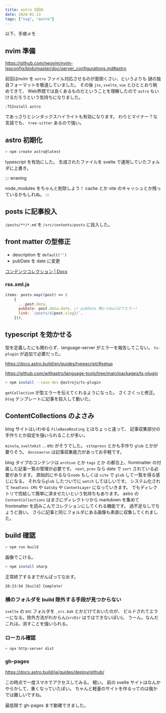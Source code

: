 ```yaml
---
title: astro 2回め
date: 2024-01-13
tags: ["ssg", "astro"]
---
```


以下、手順メモ

## nvim 準備

https://github.com/neovim/nvim-lspconfig/blob/master/doc/server_configurations.md#astro

前回はnvim を `astro` ファイル対応させるのが面倒くさい、というよりも
謎の独自フォーマットを敬遠していました。
その後 `jsx`, `svelte`, `vue` とひととおり眺めてきて、
Web界隈では良くあるものだということを理解したので `astro` もいけるだろうという気持ちになりました。

```vim
:TSInstall astro
```

であっさりとシンタックスハイライトも有効になります。
わりとマイナー？な言語でも、 `tree-sitter` あるので強い。

## astro 初期化

```sh
> npm create astro@latest
```

typescript を有効にした。
生成されたファイルを svelte で運用していたフォルダに上書き。

::: wraning

node_modules  をちゃんと削除しよう！
cache とか vite のキャッシュとか残っているかもしれぬ。
:::

## posts に記事投入

`/posts/**/*.md` を `/src/contents/posts` に投入した。

## front matter の型修正

- description を `default('')`
- pubDate を date に変更

[コンテンツコレクション | Docs](https://docs.astro.build/ja/guides/content-collections/#zod%E3%81%AB%E3%82%88%E3%82%8B%E3%83%87%E3%83%BC%E3%82%BF%E5%9E%8B%E3%81%AE%E5%AE%9A%E7%BE%A9)

### rss.xml.js

```js
items: posts.map((post) => (
    {
      ...post.data,
      pubDate: post.data.date, // pubDate 無いとbuildでエラー!
      link: `/posts/${post.slug}/`,
    })),
```

## typescript を効かせる

型を定義したにも関わらず、language-server がエラーを報告してこない。
`ts-plugin` が追加で必要だった。

https://docs.astro.build/en/guides/typescript/#setup

https://github.com/withastro/language-tools/tree/main/packages/ts-plugin

```sh
> npm install --save-dev @astrojs/ts-plugin
```

`getCollection` が型エラーを伝えてくれるようになった。
さくさくっと修正。
`blog` テンプレートに記事を投入して動いた。

## ContentCollections のよさみ

blog サイトはいわゆる `FileBaseRouting` とはちょっと違って、
記事収集部分の手作りとか設定を強いられることが多い。

`minsta`, `sveltekit` ... etc がそうでした。
`vitepress` とかも手作り `glob` とかが要りそう。
`docusaurus` は記事収集能力があってお手軽です。

blog タイプのコンテンツは `archive` とか `tags`  とか
の都合上、frontmatter の付属した記事一覧の管理が必要です。
`next`, `prev` なら date で `sort` されている必要があります。
原始的にやるなら`node` もしくは `vite` で `glob` して一覧を得る感じになる。
それなら`glob` したついでに `watch` してほしいです。
システム化されて `headless CMS` や `Gatsby` や `ContentLayer` になっていきます。
でもディレクトリで完結して簡単に済ませたいという気持ちもあります。
astro の `ContentCollections` はまさにディレクトリから markdown を集めて frontmatter を読みこんでコレクションにしてくれる機能です。 過不足なしでちょうど良い。
さらに記事と同じフォルダにある画像も素直に収集してくれました。

## build 確認

```sh
> npm run build
```

画像でこける。

```sh
> npm install sharp
```

正常終了するまでがんばってなおす。

```
20:23:54 [build] Complete!
```

### 横のフォルダを build 除外する手段が見つからない

`svelte` の src フォルダを `_src.bak` とかどけておいたのが、
ビルドされてエラーになる。除外方法がわからん(`srcDir` はではできないぽい)。
うーん。なんだこれは。消すことを強いられる。

### ローカル確認

```sh
> npx http-server dist
```

### gh-pages

https://docs.astro.build/ja/guides/deploy/github/

この時点で一度スマホでアクセスしてみる。
軽い。
前の svelte サイトはなんかやらかして、重くなっていたぽい。
ちゃんと軽量のサイトを作るってのは俄かでは難しいですね。

最低限で gh-pages まで動確できました。
